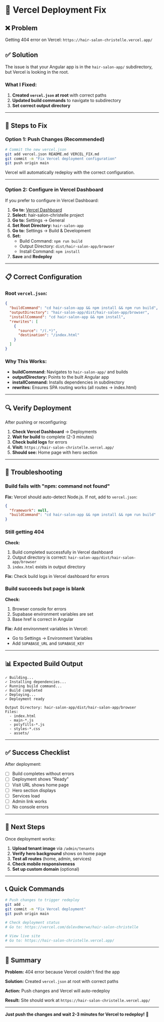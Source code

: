 # 🔧 Vercel Deployment Fix

## ❌ Problem

Getting 404 error on Vercel: `https://hair-salon-christelle.vercel.app/`

## ✅ Solution

The issue is that your Angular app is in the `hair-salon-app/` subdirectory, but Vercel is looking in the root.

### What I Fixed:

1. **Created `vercel.json` at root** with correct paths
2. **Updated build commands** to navigate to subdirectory
3. **Set correct output directory**

---

## 🚀 Steps to Fix

### Option 1: Push Changes (Recommended)

```bash
# Commit the new vercel.json
git add vercel.json README.md VERCEL_FIX.md
git commit -m "Fix Vercel deployment configuration"
git push origin main
```

Vercel will automatically redeploy with the correct configuration.

---

### Option 2: Configure in Vercel Dashboard

If you prefer to configure in Vercel Dashboard:

1. **Go to:** [Vercel Dashboard](https://vercel.com/dashboard)
2. **Select:** hair-salon-christelle project
3. **Go to:** Settings → General
4. **Set Root Directory:** `hair-salon-app`
5. **Go to:** Settings → Build & Development
6. **Set:**
   - Build Command: `npm run build`
   - Output Directory: `dist/hair-salon-app/browser`
   - Install Command: `npm install`
7. **Save** and **Redeploy**

---

## 📋 Correct Configuration

### Root `vercel.json`:

```json
{
  "buildCommand": "cd hair-salon-app && npm install && npm run build",
  "outputDirectory": "hair-salon-app/dist/hair-salon-app/browser",
  "installCommand": "cd hair-salon-app && npm install",
  "rewrites": [
    {
      "source": "/(.*)",
      "destination": "/index.html"
    }
  ]
}
```

### Why This Works:

- **buildCommand:** Navigates to `hair-salon-app/` and builds
- **outputDirectory:** Points to the built Angular app
- **installCommand:** Installs dependencies in subdirectory
- **rewrites:** Ensures SPA routing works (all routes → index.html)

---

## 🔍 Verify Deployment

After pushing or reconfiguring:

1. **Check Vercel Dashboard** → Deployments
2. **Wait for build** to complete (2-3 minutes)
3. **Check build logs** for errors
4. **Visit:** `https://hair-salon-christelle.vercel.app/`
5. **Should see:** Home page with hero section

---

## 🐛 Troubleshooting

### Build fails with "npm: command not found"

**Fix:** Vercel should auto-detect Node.js. If not, add to `vercel.json`:

```json
{
  "framework": null,
  "buildCommand": "cd hair-salon-app && npm install && npm run build"
}
```

### Still getting 404

**Check:**
1. Build completed successfully in Vercel dashboard
2. Output directory is correct: `hair-salon-app/dist/hair-salon-app/browser`
3. `index.html` exists in output directory

**Fix:** Check build logs in Vercel dashboard for errors

### Build succeeds but page is blank

**Check:**
1. Browser console for errors
2. Supabase environment variables are set
3. Base href is correct in Angular

**Fix:** Add environment variables in Vercel:
- Go to Settings → Environment Variables
- Add `SUPABASE_URL` and `SUPABASE_KEY`

---

## 📊 Expected Build Output

```
✓ Building...
✓ Installing dependencies...
✓ Running build command...
✓ Build completed
✓ Deploying...
✓ Deployment ready

Output Directory: hair-salon-app/dist/hair-salon-app/browser
Files:
  - index.html
  - main-*.js
  - polyfills-*.js
  - styles-*.css
  - assets/
```

---

## ✅ Success Checklist

After deployment:

- [ ] Build completes without errors
- [ ] Deployment shows "Ready"
- [ ] Visit URL shows home page
- [ ] Hero section displays
- [ ] Services load
- [ ] Admin link works
- [ ] No console errors

---

## 🎯 Next Steps

Once deployment works:

1. **Upload tenant image** via `/admin/tenants`
2. **Verify hero background** shows on home page
3. **Test all routes** (home, admin, services)
4. **Check mobile responsiveness**
5. **Set up custom domain** (optional)

---

## 📞 Quick Commands

```bash
# Push changes to trigger redeploy
git add .
git commit -m "Fix Vercel deployment"
git push origin main

# Check deployment status
# Go to: https://vercel.com/dalevdmerwe/hair-salon-christelle

# View live site
# Go to: https://hair-salon-christelle.vercel.app/
```

---

## 🎉 Summary

**Problem:** 404 error because Vercel couldn't find the app

**Solution:** Created `vercel.json` at root with correct paths

**Action:** Push changes and Vercel will auto-redeploy

**Result:** Site should work at `https://hair-salon-christelle.vercel.app/`

---

**Just push the changes and wait 2-3 minutes for Vercel to redeploy!** 🚀

